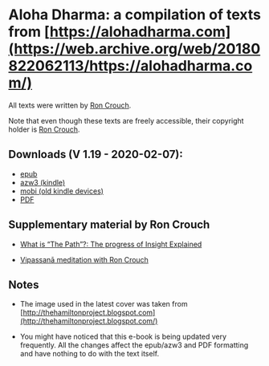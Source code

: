 # Aloha Dharma: a compilation of texts from [https://alohadharma.com](https://web.archive.org/web/20180822062113/https://alohadharma.com/)

All texts were written by [Ron Crouch](https://alohadharma.com/about/).

Note that even though these texts are freely accessible, their copyright holder is [Ron Crouch](https://web.archive.org/web/20190424160827/https://alohadharma.com/about/).


## Downloads (V 1.19 - 2020-02-07):

- [epub](https://github.com/ahtrahddis/pragmatic_dharma/raw/main/Aloha%20Dharma:%20a%20compilation%20of%20texts%20from%20alohadharma.com/ebooks/Aloha%20Dharma:%20a%20compilation%20of%20texts%20from%20alohadharma.com.epub)
- [azw3 (kindle)](https://github.com/ahtrahddis/pragmatic_dharma/raw/main/Aloha%20Dharma:%20a%20compilation%20of%20texts%20from%20alohadharma.com/ebooks/Aloha%20Dharma:%20a%20compilation%20of%20texts%20from%20alohadharma.com.azw3)
- [mobi (old kindle devices)](https://github.com/ahtrahddis/pragmatic_dharma/raw/main/Aloha%20Dharma:%20a%20compilation%20of%20texts%20from%20alohadharma.com/ebooks/Aloha%20Dharma:%20a%20compilation%20of%20texts%20from%20alohadharma.com.mobi)
- [PDF](https://github.com/ahtrahddis/pragmatic_dharma/raw/main/Aloha%20Dharma:%20a%20compilation%20of%20texts%20from%20alohadharma.com/ebooks/Aloha%20Dharma:%20a%20compilation%20of%20texts%20from%20alohadharma.com.pdf)


## Supplementary material by Ron Crouch

- [What is “The Path”?: The progress of Insight Explained](http://ia600709.us.archive.org/4/items/WhatIsThePath/WhatIsThePath_.mp3)

- [Vipassanā meditation with Ron Crouch](https://www.youtube.com/watch?v=pjD-NBr10Iw)


## Notes 

- The image used in the latest cover was taken from [http://thehamiltonproject.blogspot.com](http://thehamiltonproject.blogspot.com/)

- You might have noticed that this e-book is being updated very frequently. All the changes affect the epub/azw3 and PDF formatting and have nothing to do with the text itself.
